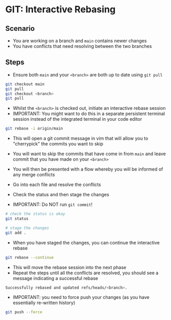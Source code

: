 # GIT: Interactive Rebasing

## Scenario

- You are working on a branch and `main` contains newer changes
- You have conflicts that need resolving between the two branches

## Steps

- Ensure both `main` and your `<branch>` are both up to date using `git pull`

```bash
git checkout main
git pull
git checkout <branch>
git pull
```

- Whilst the `<branch>` is checked out, initiate an interactive rebase session
- IMPORTANT: You might want to do this in a separate persistent terminal session instead of the integrated terminal in your code editor

```bash
git rebase -i origin/main
```

- This will open a git commit message in vim that will allow you to "cherrypick" the commits you want to skip
- You will want to skip the commits that have come in from `main` and leave commit that you have made on your `<branch>`

- You will then be presented with a flow whereby you will be informed of any merge conflicts
- Go into each file and resolve the conflicts
- Check the status and then stage the changes
- IMPORTANT: Do NOT run `git commit`!

```bash
# check the status is okay
git status

# stage the changes
git add .
```

- When you have staged the changes, you can continue the interactive rebase

```bash
git rebase --continue
```

- This will move the rebase session into the next phase
- Repeat the steps until all the conflicts are resolved, you should see a message indicating a successful rebase

```bash
Successfully rebased and updated refs/heads/<branch>.
```

- IMPORTANT: you need to force push your changes (as you have essentially re-written history)

```bash
git push --force
```
